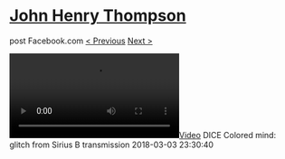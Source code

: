# [John Henry Thompson](../README.md)
post Facebook.com
[< Previous](2018-03-03-1.md) [Next >](2018-03-03-3.md)

[![](../media/2018-03-03/DICE-Colored-mind-glitch-from-Sirius-B-transmission.mp4)](../README.md)
DICE Colored mind: glitch from Sirius B transmission
2018-03-03 23:30:40